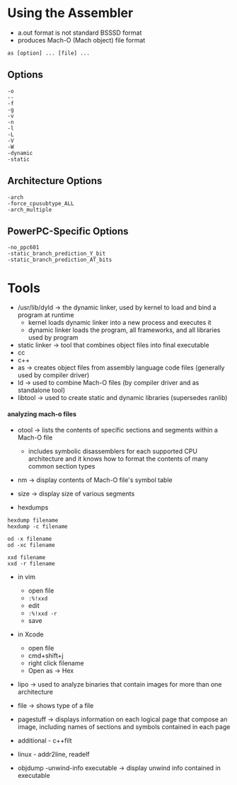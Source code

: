 # Using the Assembler
- a.out format is not standard BSSSD format
- produces Mach-O (Mach object) file format
```
as [option] ... [file] ...
```

## Options
```
-o
--
-f
-g
-v
-n
-l
-L
-V
-W
-dynamic
-static
```

## Architecture Options
```
-arch
-force_cpusubtype_ALL
-arch_multiple
```

## PowerPC-Specific Options
```
-no_ppc601
-static_branch_prediction_Y_bit
-static_branch_prediction_AT_bits
```


# Tools
- /usr/lib/dyld -> the dynamic linker, used by kernel to load and bind a program
  at runtime
    - kernel loads dynamic linker into a new process and executes it
    - dynamic linker loads the program, all frameworks, and all libraries used
      by program
- static linker -> tool that combines object files into final executable
- cc
- c++
- as -> creates object files from assembly language code files (generally used
  by compiler driver)
- ld -> used to combine Mach-O files (by compiler driver and as standalone tool)
- libtool -> used to create static and dynamic libraries (supersedes ranlib)

#### analyzing mach-o files
- otool -> lists the contents of specific sections and segments within a Mach-O file
    - includes symbolic disassemblers for each supported CPU architecture and it
      knows how to format the contents of many common section types
- nm -> display contents of Mach-O file's symbol table

- size -> display size of various segments

- hexdumps
```
hexdump filename
hexdump -c filename

od -x filename
od -xc filename

xxd filename
xxd -r filename
```
- in vim
    - open file
    - `:%!xxd`
    - edit
    - `:%!xxd -r`
    - save
- in Xcode
    - open file
    - cmd+shift+j
    - right click filename
    - Open as -> Hex

- lipo -> used to analyze binaries that contain images for more than one architecture
- file -> shows type of a file
- pagestuff -> displays information on each logical page that compose an image,
  including names of sections and symbols contained in each page

- additional - c++filt
- linux - addr2line, readelf

- objdump -unwind-info executable -> display unwind info contained in executable